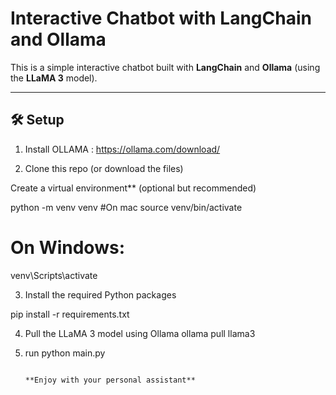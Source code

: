 # Interactive Chatbot with LangChain and Ollama

This is a simple interactive chatbot built with **LangChain** and **Ollama** (using the **LLaMA 3** model).

---

## 🛠️ Setup

1. Install OLLAMA : https://ollama.com/download/

2. Clone this repo (or download the files)

Create a virtual environment** (optional but recommended)

python -m venv venv
#On mac
source venv/bin/activate  

# On Windows: 

venv\Scripts\activate

3. Install the required Python packages

pip install -r requirements.txt

4. Pull the LLaMA 3 model using Ollama
ollama pull llama3

5. run python main.py

                                                                                                                                   **Enjoy with your personal assistant**

